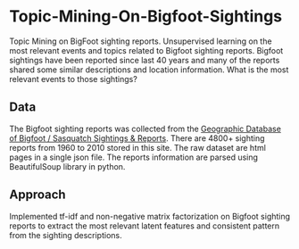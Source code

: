 # Topic-Mining-On-Bigfoot-Sightings
Topic Mining on BigFoot sighting reports. Unsupervised learning on the most relevant events and topics related to Bigfoot sighting reports. Bigfoot sightings have been reported since last 40 years and many of the reports shared some similar descriptions and location information. What is the most relevant events to those sightings?

## Data
The Bigfoot sighting reports was collected from the [Geographic Database of Bigfoot / Sasquatch Sightings & Reports](http://www.bfro.net/gdb/). There are 4800+ sighting reports from 1960 to 2010 stored in this site. The raw dataset are html pages in a single json file. The reports information are parsed using BeautifulSoup library in python.

## Approach
Implemented tf-idf and non-negative matrix factorization on Bigfoot sighting reports to extract the most relevant latent features and consistent pattern from the sighting descriptions.

